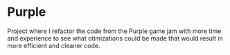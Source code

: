 # Purple
Project where I refactor the code from the Purple game jam with more time and experience to see what otimizations could be made that would result in more efficient and cleaner code.
